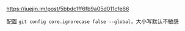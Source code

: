 https://juejin.im/post/5bbdc1ff6fb9a05d011cfe66

配置 `git config core.ignorecase false --global`，大小写默认不敏感